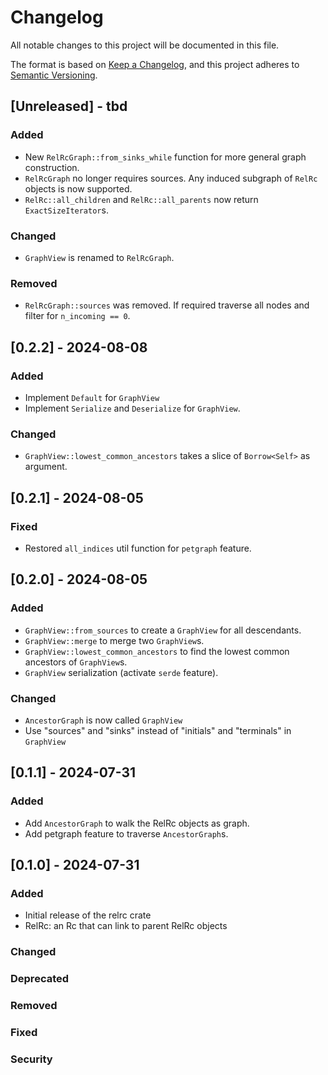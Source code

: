 # Changelog

All notable changes to this project will be documented in this file.

The format is based on [Keep a Changelog](https://keepachangelog.com/en/1.0.0/),
and this project adheres to [Semantic Versioning](https://semver.org/spec/v2.0.0.html).

## [Unreleased] - tbd

### Added
- New `RelRcGraph::from_sinks_while` function for more general graph construction.
- `RelRcGraph` no longer requires sources. Any induced subgraph of `RelRc` objects is now supported.
- `RelRc::all_children` and `RelRc::all_parents` now return `ExactSizeIterator`s.

### Changed
- `GraphView` is renamed to `RelRcGraph`.

### Removed
- `RelRcGraph::sources` was removed. If required traverse all nodes and filter for `n_incoming == 0`.

## [0.2.2] - 2024-08-08

### Added
- Implement `Default` for `GraphView`
- Implement `Serialize` and `Deserialize` for `GraphView`.

### Changed
- `GraphView::lowest_common_ancestors` takes a slice of `Borrow<Self>` as argument.


## [0.2.1] - 2024-08-05

### Fixed
- Restored `all_indices` util function for `petgraph` feature.

## [0.2.0] - 2024-08-05

### Added
- `GraphView::from_sources` to create a `GraphView` for all descendants.
- `GraphView::merge` to merge two `GraphView`s.
- `GraphView::lowest_common_ancestors` to find the lowest common ancestors of `GraphView`s.
- `GraphView` serialization (activate `serde` feature).

### Changed
- `AncestorGraph` is now called `GraphView`
- Use "sources" and "sinks" instead of "initials" and "terminals" in `GraphView`

## [0.1.1] - 2024-07-31

### Added
- Add `AncestorGraph` to walk the RelRc objects as graph.
- Add petgraph feature to traverse `AncestorGraph`s.

## [0.1.0] - 2024-07-31

### Added
- Initial release of the relrc crate
- RelRc: an Rc that can link to parent RelRc objects

### Changed

### Deprecated

### Removed

### Fixed

### Security